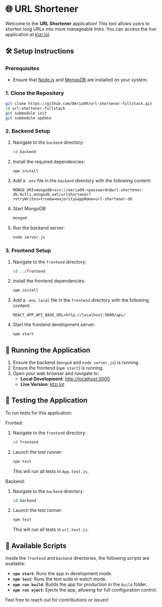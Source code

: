 # 🌐 URL Shortener

Welcome to the **URL Shortener** application! This tool allows users to shorten long URLs into more manageable links. You can access the live application at [ktzr.lol](https://ktzr.lol).

## 🛠️ Setup Instructions

### Prerequisites

- Ensure that [Node.js](https://nodejs.org/) and [MongoDB](https://www.mongodb.com/) are installed on your system.

### 1. Clone the Repository

```bash
git clone https://github.com/Omria09/url-shortener-fullstack.git
cd url-shortener-fullstack
git submodule init
git submodule update
```

### 2. Backend Setup

1. Navigate to the `backend` directory:
   ```bash
   cd backend
   ```
2. Install the required dependencies:
   ```bash
   npm install
   ```
3. Add a `.env` file in the `backend` directory with the following content:
   ```
   MONGO_URI=mongodb+srv://omria09:<password>@url-shortener-db.6ctli.mongodb.net/urlShortener?retryWrites=true&w=majority&appName=url-shortener-db
   ```
4. Start MongoDB:
   ```bash
   mongod
   ```
5. Run the backend server:
   ```bash
   node server.js
   ```

### 3. Frontend Setup

1. Navigate to the `frontend` directory:
   ```bash
   cd ../frontend
   ```
2. Install the frontend dependencies:
   ```bash
   npm install
   ```
3. Add a `.env.local` file in the `frontend` directory with the following content:
   ```
   REACT_APP_API_BASE_URL=http://localhost:5000/api/
   ```
4. Start the frontend development server:
   ```bash
   npm start
   ```

## 🚀 Running the Application

1. Ensure the backend (`mongod` and `node server.js`) is running.
2. Ensure the frontend (`npm start`) is running.
3. Open your web browser and navigate to:
   - **Local Development**: [http://localhost:3000](http://localhost:3000)
   - **Live Version**: [ktzr.lol](https://ktzr.lol)

## 🧪 Testing the Application

To run tests for this application:

Fronted:

1. Navigate to the `frontend` directory:
   ```bash
   cd frontend
   ```
2. Launch the test runner:
   ```bash
   npm test
   ```
   This will run all tests in `App.test.js`.

Backend:

1. Navigate to the `backend` directory:
   ```bash
   cd backend
   ```
2. Launch the test runner:
   ```bash
   npm test
   ```
   This will run all tests in `url.test.js`.

## 📜 Available Scripts

Inside the `frontend` and `backend` directories, the following scripts are available:

- **`npm start`**: Runs the app in development mode.
- **`npm test`**: Runs the test suite in watch mode.
- **`npm run build`**: Builds the app for production in the `build` folder.
- **`npm run eject`**: Ejects the app, allowing for full configuration control.

Feel free to reach out for contributions or issues!
